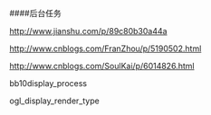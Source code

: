 ####后台任务

http://www.jianshu.com/p/89c80b30a44a

http://www.cnblogs.com/FranZhou/p/5190502.html

http://www.cnblogs.com/SoulKai/p/6014826.html


bb10display_process

ogl_display_render_type




